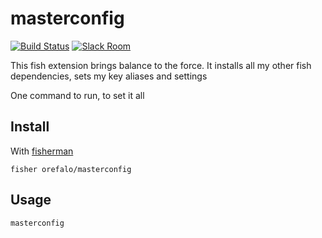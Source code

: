 # masterconfig

[![Build Status][travis-badge]][travis-link]
[![Slack Room][slack-badge]][slack-link]

This fish extension brings balance to the force.
It installs all my other fish dependencies, sets my key aliases and settings

One command to run, to set it all

## Install

With [fisherman]

```
fisher orefalo/masterconfig
```

## Usage

```fish
masterconfig
```

[travis-link]: https://travis-ci.org/orefalo/masterconfig
[travis-badge]: https://img.shields.io/travis/orefalo/masterconfig.svg
[slack-link]: https://fisherman-wharf.herokuapp.com
[slack-badge]: https://fisherman-wharf.herokuapp.com/badge.svg
[fisherman]: https://github.com/fisherman/fisherman
